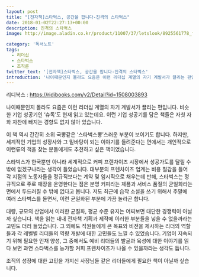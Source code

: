 ```yaml
---
layout: post
title: "[전자책]스타벅스, 공간을 팝니다-진격의 스타벅스"
date: 2018-01-02T22:27:13+00:00
description: 진격의 스타벅스
image: http://image.aladin.co.kr/product/11007/37/letslook/8925561778_f.jpg

category: '독서노트'  
tags: 
  - 리더십
  - 스타벅스
  - 조직론
twitter_text: '[전자책]스타벅스, 공간을 팝니다-진격의 스타벅스'
introduction: '나이때문인지 몰라도 요즘은 이런 리더십 계열의 자기 계발서가 끌리는 편입니다.'
---
```


리디북스 : <https://ridibooks.com/v2/Detail?id=1508003893>

나이때문인지 몰라도 요즘은 이런 리더십 계열의 자기 계발서가 끌리는 편입니다. 비슷한 기업 성공기인 &#8216;슈독&#8217;도 현재 읽고 있는데요. 이런 기업 성공기를 담은 책들은 자칫 자화 자찬에 빠지는 경향도 없지 않아 있습니다.

이 책 역시 간간히 소위 국뽕같은 &#8216;스타벅스뽕&#8217;스러운 부분이 보이기도 합니다. 하지만, 세계적인 기업의 성장사와 그 밑바탕이 되는 이야기를 들려준다는 면에서는 개인적으로 이런류의 책을 찾는 분들에게도 추천하고 싶은 책이었습니다.

스타벅스가 한국뿐만 아니라 세계적으로 커피 프렌차이즈 시장에서 성공가도를 달릴 수 밖에 없겠구나라는 생각이 들었습니다. 대부분의 프렌차이즈 업계는 비용 절감을 들어 각 지점의 노동자들을 정규직보다는 계약 및 임시직으로 채우는데 반해, 스타벅스는 정규직으로 주로 매장을 운영한다는 점은 분명 커피라는 제픔과 서비스 품질의 균일화라는 면에서 두드러질 수 밖에 없다고 봅니다. 저도 최근에 습작 소설을 쓰기 위해서 주말에 여러 스타벅스를 돌면서, 이런 균일화된 부분에 가끔 놀라곤 합니다.

대량, 규모의 산업에서 이러한 균질화, 평균 수준 유지는 어찌보면 대단한 경쟁력이 아닐까 싶습니다. 책을 읽는 내내 전자책 기획과 제작에 이러한 부분들을 넣을 수 없을까라는 고민도 더러 들었습니다. 그 외에도 직원들에게 큰 목표와 비전을 제시하는 리더의 역할들과 각 레벨별 리더들의 역량 개발에 대한 고민들도 느낄 수 있었습니다. 기업이 지속되기 위해 필요한 인재 양성, 그 중에서도 예비 리더들의 발굴과 육성에 대한 이야기를 읽다 보면 과연 스타벅스를 능가할 커피 프렌차이즈가 나올 수 있을까라는 생각도 듭니다.

조직의 성장에 대한 고민을 가지신 사장님들 같은 리더들에게 필요한 책이 아닐까 싶습니다.
